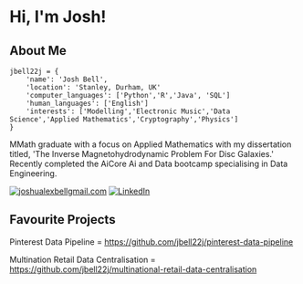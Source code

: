 # Hi, I'm Josh!
## About Me

```python3 
jbell22j = {
    'name': 'Josh Bell',
    'location': 'Stanley, Durham, UK'
    'computer_languages': ['Python','R','Java', 'SQL']
    'human_languages': ['English']
    'interests': ['Modelling','Electronic Music','Data Science','Applied Mathematics','Cryptography','Physics']
} 
```
MMath graduate with a focus on Applied Mathematics with my dissertation titled, 'The Inverse Magnetohydrodynamic
Problem For Disc Galaxies.' Recently completed the AiCore Ai and Data bootcamp specialising in Data Engineering.

<a href="mailto:YourEmail@gmail.com">![joshualexbellgmail.com](https://img.shields.io/badge/Gmail-D14836?style=for-the-badge&logo=gmail&logoColor=white)</a>
<a href="https://www.linkedin.com/in/joshua-alex-bell-33bx/">![LinkedIn](https://img.shields.io/badge/LinkedIn-0077B5?style=for-the-badge&logo=linkedin&logoColor=white)</a>

## Favourite Projects

Pinterest Data Pipeline = <https://github.com/jbell22j/pinterest-data-pipeline>

Multination Retail Data Centralisation = <https://github.com/jbell22j/multinational-retail-data-centralisation>


